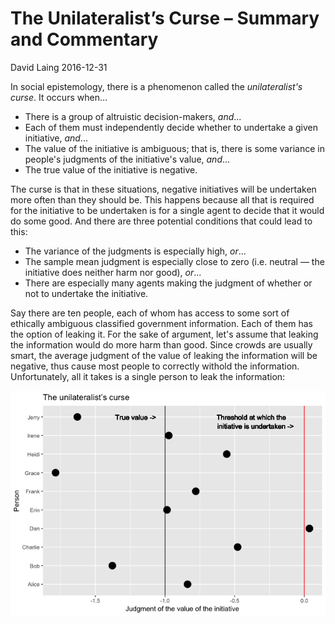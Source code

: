 The Unilateralist’s Curse – Summary and Commentary
================
David Laing
2016-12-31

In social epistemology, there is a phenomenon called the *unilateralist's curse*. It occurs when...

-   There is a group of altruistic decision-makers, *and*...
-   Each of them must independently decide whether to undertake a given initiative, *and*...
-   The value of the initiative is ambiguous; that is, there is some variance in people's judgments of the initiative's value, *and*...
-   The true value of the initiative is negative.

The curse is that in these situations, negative initiatives will be undertaken more often than they should be. This happens because all that is required for the initiative to be undertaken is for a single agent to decide that it would do some good. And there are three potential conditions that could lead to this:

-   The variance of the judgments is especially high, *or*...
-   The sample mean judgment is especially close to zero (i.e. neutral — the initiative does neither harm nor good), *or*...
-   There are especially many agents making the judgment of whether or not to undertake the initiative.

Say there are ten people, each of whom has access to some sort of ethically ambiguous classified government information. Each of them has the option of leaking it. For the sake of argument, let's assume that leaking the information would do more harm than good. Since crowds are usually smart, the average judgment of the value of leaking the information will be negative, thus cause most people to correctly withold the information. Unfortunately, all it takes is a single person to leak the information:

![](unil_curse_files/figure-markdown_github/unil_vis-1.png)

